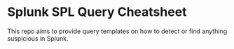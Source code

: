# Splunk SPL Query Cheatsheet 
This repo aims to provide query templates on how to detect or find anything suspicious in Splunk. 

